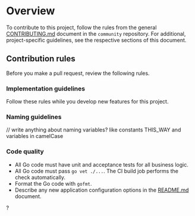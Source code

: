 # Overview

To contribute to this project, follow the rules from the general [CONTRIBUTING.md](https://github.com/kyma-project/community/blob/master/CONTRIBUTING.md) document in the `community` repository.
For additional, project-specific guidelines, see the respective sections of this document.

## Contribution rules

Before you make a pull request, review the following rules.

### Implementation guidelines

Follow these rules while you develop new features for this project.

### Naming guidelines

// write anything about naming variables? like constants THIS_WAY and variables in camelCase

### Code quality

- All Go code must have unit and acceptance tests for all business logic.
- All Go code must pass `go vet ./...`. The CI build job performs the check automatically.
- Format the Go code with `gofmt`.
- Describe any new application configuration options in the [README.md](./README.md) document.

?
